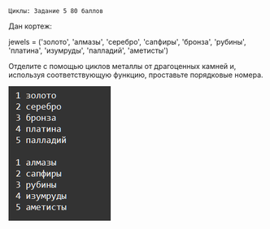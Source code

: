     Циклы: Задание 5 80 баллов
Дан кортеж:

jewels = ('золото', 'алмазы', 'серебро', 'сапфиры', 'бронза',
'рубины', 'платина', 'изумруды', 'палладий', 'аметисты')

Отделите с помощью циклов металлы от драгоценных камней и, используя соответствующую функцию, проставьте порядковые номера.

![img.png](img.png)